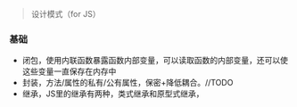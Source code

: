 > 设计模式（for JS）
### 基础
- 闭包，使用内联函数暴露函数内部变量，可以读取函数的内部变量，还可以使这些变量一直保存在内存中
- 封装，方法/属性的私有/公有属性，保密+降低耦合。//TODO
- 继承，JS里的继承有两种，类式继承和原型式继承，
